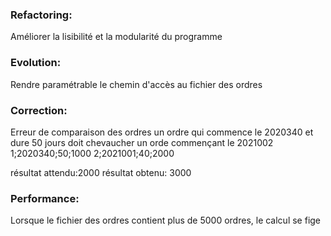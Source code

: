 ### Refactoring:
Améliorer la lisibilité et la modularité du programme

### Evolution: 
Rendre paramétrable le chemin d'accès au fichier des ordres 

### Correction: 
Erreur de comparaison des ordres 
un ordre qui commence le 2020340 et dure 50 jours doit chevaucher un orde commençant le 2021002
1;2020340;50;1000
2;2021001;40;2000

résultat attendu:2000
résultat obtenu: 3000

### Performance: 
Lorsque le fichier des ordres contient plus de 5000 ordres, le calcul se fige

